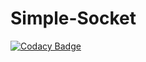 # Simple-Socket
[![Codacy Badge](https://api.codacy.com/project/badge/Grade/c4c19cf7d3cf4d118ff7eab14d172e0c)](https://app.codacy.com/app/prince-chrismc/Simple-Socket?utm_source=github.com&utm_medium=referral&utm_content=prince-chrismc/Simple-Socket&utm_campaign=Badge_Grade_Dashboard)